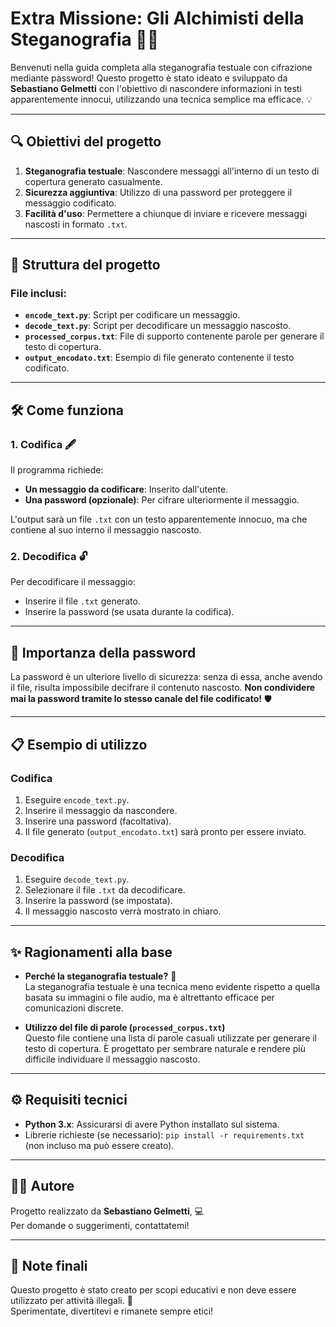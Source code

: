 # Extra Missione: Gli Alchimisti della Steganografia 🕵️‍♂️

Benvenuti nella guida completa alla steganografia testuale con cifrazione mediante password! Questo progetto è stato ideato e sviluppato da **Sebastiano Gelmetti** con l'obiettivo di nascondere informazioni in testi apparentemente innocui, utilizzando una tecnica semplice ma efficace. 💡

---

## 🔍 Obiettivi del progetto
1. **Steganografia testuale**: Nascondere messaggi all'interno di un testo di copertura generato casualmente.
2. **Sicurezza aggiuntiva**: Utilizzo di una password per proteggere il messaggio codificato.
3. **Facilità d'uso**: Permettere a chiunque di inviare e ricevere messaggi nascosti in formato `.txt`.

---

## 📂 Struttura del progetto

### File inclusi:
- **`encode_text.py`**: Script per codificare un messaggio.
- **`decode_text.py`**: Script per decodificare un messaggio nascosto.
- **`processed_corpus.txt`**: File di supporto contenente parole per generare il testo di copertura.
- **`output_encodato.txt`**: Esempio di file generato contenente il testo codificato.

---

## 🛠️ Come funziona

### 1. Codifica 🖋️
Il programma richiede:
- **Un messaggio da codificare**: Inserito dall'utente.
- **Una password (opzionale)**: Per cifrare ulteriormente il messaggio.

L'output sarà un file `.txt` con un testo apparentemente innocuo, ma che contiene al suo interno il messaggio nascosto.

### 2. Decodifica 🔓
Per decodificare il messaggio:
- Inserire il file `.txt` generato.
- Inserire la password (se usata durante la codifica).

---

## 🔑 Importanza della password
La password è un ulteriore livello di sicurezza: senza di essa, anche avendo il file, risulta impossibile decifrare il contenuto nascosto. **Non condividere mai la password tramite lo stesso canale del file codificato!** 🛡️

---

## 📋 Esempio di utilizzo

### Codifica
1. Eseguire `encode_text.py`.
2. Inserire il messaggio da nascondere.
3. Inserire una password (facoltativa).
4. Il file generato (`output_encodato.txt`) sarà pronto per essere inviato.

### Decodifica
1. Eseguire `decode_text.py`.
2. Selezionare il file `.txt` da decodificare.
3. Inserire la password (se impostata).
4. Il messaggio nascosto verrà mostrato in chiaro.

---

## ✨ Ragionamenti alla base
- **Perché la steganografia testuale?** 🧐  
  La steganografia testuale è una tecnica meno evidente rispetto a quella basata su immagini o file audio, ma è altrettanto efficace per comunicazioni discrete.
  
- **Utilizzo del file di parole (`processed_corpus.txt`)**  
  Questo file contiene una lista di parole casuali utilizzate per generare il testo di copertura. È progettato per sembrare naturale e rendere più difficile individuare il messaggio nascosto.

---

## ⚙️ Requisiti tecnici
- **Python 3.x**: Assicurarsi di avere Python installato sul sistema.
- Librerie richieste (se necessario): `pip install -r requirements.txt` (non incluso ma può essere creato).

---

## 👨‍💻 Autore
Progetto realizzato da **Sebastiano Gelmetti**, 💻  
Per domande o suggerimenti, contattatemi!

---

## 🚀 Note finali
Questo progetto è stato creato per scopi educativi e non deve essere utilizzato per attività illegali. 🛑  
Sperimentate, divertitevi e rimanete sempre etici!

